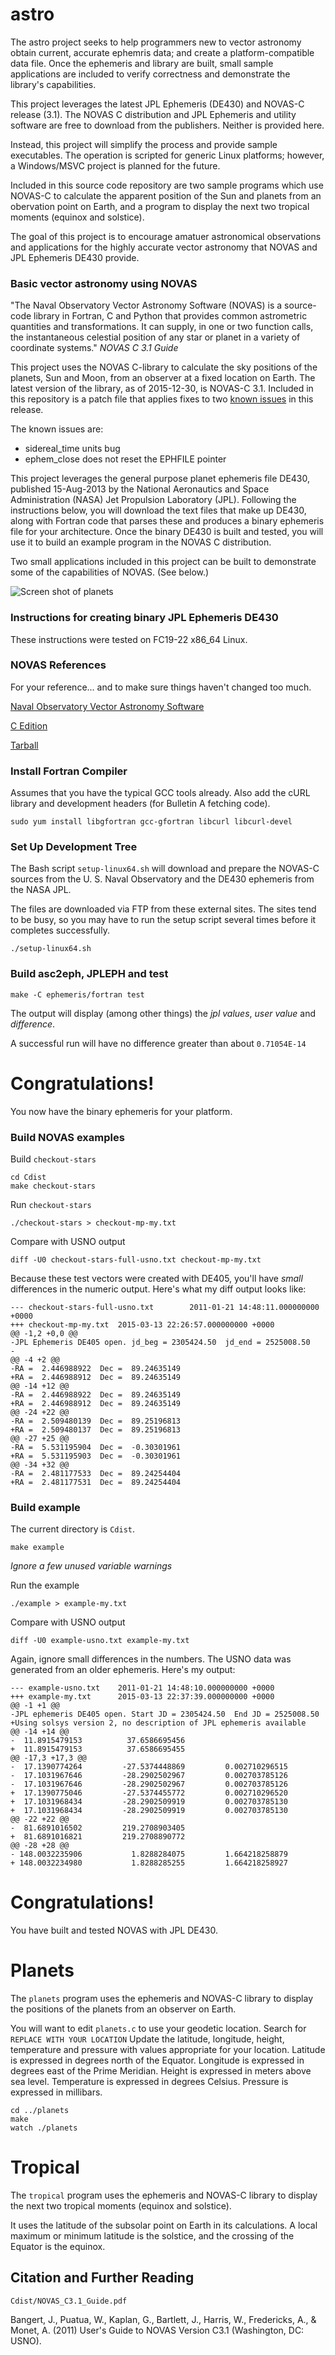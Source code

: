 # astro

The astro project seeks to help programmers new to vector
astronomy obtain current, accurate ephemris data; and create
a platform-compatible data file. Once the ephemeris and
library are built, small sample applications are included
to verify correctness and demonstrate the library's
capabilities.

This project leverages the latest JPL Ephemeris (DE430) and
NOVAS-C release (3.1).  The NOVAS C distribution and JPL Ephemeris
and utility software are free to download from the publishers.
Neither is provided here.

Instead, this project will simplify the process and provide
sample executables. The operation is scripted for generic Linux
platforms; however, a Windows/MSVC project is planned for the future.

Included in this source code repository are two sample programs
which use NOVAS-C to calculate the apparent position of the Sun
and planets from an obervation point on Earth, and a program to
display the next two tropical moments (equinox and solstice).

The goal of this project is to encourage amatuer astronomical
observations and applications for the highly accurate vector
astronomy that NOVAS and JPL Ephemeris DE430 provide.

### Basic vector astronomy using NOVAS

"The Naval Observatory Vector Astronomy Software (NOVAS) is a source-code
library in Fortran, C and Python that provides common astrometric quantities
and transformations. It can supply, in one or two function calls, the
instantaneous celestial position of any star or planet in a variety of
coordinate systems."
_NOVAS C 3.1 Guide_

This project uses the NOVAS C-library to calculate the sky positions of
the planets, Sun and Moon, from an observer at a fixed location on Earth.
The latest version of the library, as of 2015-12-30, is NOVAS-C 3.1.
Included in this repository is a patch file that applies fixes to two
[known issues](http://aa.usno.navy.mil/software/novas/novas_faq.php)
in this release.

The known issues are:

* sidereal_time units bug
* ephem_close does not reset the EPHFILE pointer

This project leverages the general purpose planet ephemeris file DE430, published
15-Aug-2013 by the National Aeronautics and Space Administration (NASA)
Jet Propulsion Laboratory (JPL). Following the instructions below, you
will download the text files that make up DE430, along with Fortran
code that parses these and produces a binary ephemeris file for your
architecture. Once the binary DE430 is built and tested, you will use
it to build an example program in the NOVAS C distribution.

Two small applications included in this project can
be built to demonstrate some of the capabilities of NOVAS. (See below.)

![Screen shot of planets](demo.png)

### Instructions for creating binary JPL Ephemeris DE430

These instructions were tested on FC19-22 x86_64 Linux.

### NOVAS References

For your reference... and to make sure things haven't changed too much.

[Naval Observatory Vector Astronomy Software](http://aa.usno.navy.mil/software/novas/novas_info.php)

[C Edition](http://aa.usno.navy.mil/software/novas/novas_c/novasc_info.php)

[Tarball](http://aa.usno.navy.mil/software/novas/novas_c/novasc3.1.tar.gz)


### Install Fortran Compiler

Assumes that you have the typical GCC tools already. Also add the
cURL library and development headers (for Bulletin A fetching code).

`sudo yum install libgfortran gcc-gfortran libcurl libcurl-devel`


### Set Up Development Tree

The Bash script `setup-linux64.sh` will download and prepare the
NOVAS-C sources from the U. S. Naval Observatory and the DE430
ephemeris from the NASA JPL.

The files are downloaded via FTP from these external sites. The
sites tend to be busy, so you may have to run the setup script
several times before it completes successfully.

`./setup-linux64.sh`

### Build asc2eph, JPLEPH and test

`make -C ephemeris/fortran test`

The output will display (among other things) the _jpl values_, _user value_ and _difference_.

A successful run will have no difference greater than about `0.71054E-14`

# Congratulations!

You now have the binary ephemeris for your platform.

### Build NOVAS examples

Build `checkout-stars`

```
cd Cdist
make checkout-stars
```

Run `checkout-stars`

`./checkout-stars > checkout-mp-my.txt`

Compare with USNO output

`diff -U0 checkout-stars-full-usno.txt checkout-mp-my.txt`

Because these test vectors were created with DE405, you'll have *small*
differences in the numeric output. Here's what my diff output looks like:

```
--- checkout-stars-full-usno.txt        2011-01-21 14:48:11.000000000 +0000
+++ checkout-mp-my.txt  2015-03-13 22:26:57.000000000 +0000
@@ -1,2 +0,0 @@
-JPL Ephemeris DE405 open. jd_beg = 2305424.50  jd_end = 2525008.50
-
@@ -4 +2 @@
-RA =  2.446988922  Dec =  89.24635149
+RA =  2.446988912  Dec =  89.24635149
@@ -14 +12 @@
-RA =  2.446988922  Dec =  89.24635149
+RA =  2.446988912  Dec =  89.24635149
@@ -24 +22 @@
-RA =  2.509480139  Dec =  89.25196813
+RA =  2.509480137  Dec =  89.25196813
@@ -27 +25 @@
-RA =  5.531195904  Dec =  -0.30301961
+RA =  5.531195903  Dec =  -0.30301961
@@ -34 +32 @@
-RA =  2.481177533  Dec =  89.24254404
+RA =  2.481177531  Dec =  89.24254404
```

### Build example

The current directory is `Cdist`.

`make example`

_Ignore a few unused variable warnings_

Run the example

`./example > example-my.txt`

Compare with USNO output

`diff -U0 example-usno.txt example-my.txt`

Again, ignore small differences in the numbers. The USNO data was generated
from an older ephemeris. Here's my output:

```
--- example-usno.txt    2011-01-21 14:48:10.000000000 +0000
+++ example-my.txt      2015-03-13 22:37:39.000000000 +0000
@@ -1 +1 @@
-JPL ephemeris DE405 open. Start JD = 2305424.50  End JD = 2525008.50
+Using solsys version 2, no description of JPL ephemeris available
@@ -14 +14 @@
-  11.8915479153          37.6586695456
+  11.8915479153          37.6586695455
@@ -17,3 +17,3 @@
-  17.1390774264         -27.5374448869         0.002710296515
-  17.1031967646         -28.2902502967         0.002703785126
-  17.1031967646         -28.2902502967         0.002703785126
+  17.1390775046         -27.5374455772         0.002710296520
+  17.1031968434         -28.2902509919         0.002703785130
+  17.1031968434         -28.2902509919         0.002703785130
@@ -22 +22 @@
-  81.6891016502         219.2708903405
+  81.6891016821         219.2708890772
@@ -28 +28 @@
- 148.0032235906           1.8288284075         1.664218258879
+ 148.0032234980           1.8288285255         1.664218258927
```

# Congratulations!

You have built and tested NOVAS with JPL DE430.

# Planets

The `planets` program uses the ephemeris and NOVAS-C library to
display the positions of the planets from an observer on Earth.

You will want to edit `planets.c` to use your geodetic location.
Search for `REPLACE WITH YOUR LOCATION`
Update the latitude, longitude, height, temperature and pressure
with values appropriate for your location. Latitude is expressed in
degrees north of the Equator. Longitude is expressed in degrees east
of the Prime Meridian. Height is expressed in meters above sea level.
Temperature is expressed in degrees Celsius. Pressure is expressed
in millibars.

```
cd ../planets
make
watch ./planets
```

# Tropical

The `tropical` program uses the ephemeris and NOVAS-C library to
display the next two tropical moments (equinox and solstice).

It uses the latitude of the subsolar point on Earth in its
calculations. A local maximum or minimum latitude is the
solstice, and the crossing of the Equator is the equinox.

## Citation and Further Reading

`Cdist/NOVAS_C3.1_Guide.pdf`

Bangert, J., Puatua, W., Kaplan, G., Bartlett, J., Harris, W., Fredericks, A., & Monet, A. (2011) User's Guide to NOVAS Version C3.1 (Washington, DC: USNO).
